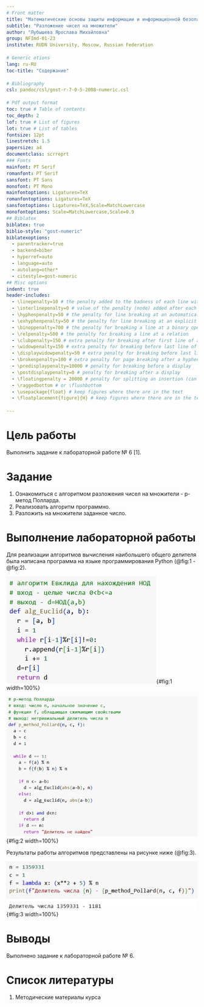 ```yaml
---
# Front matter
title: "Математические основы защиты информации и информационной безопасности. Отчет по лабораторной работе № 6"
subtitle: "Разложение чисел на множители"
author: "Лубышева Ярослава Михайловна"
group: NFImd-01-23
institute: RUDN University, Moscow, Russian Federation

# Generic otions
lang: ru-RU
toc-title: "Содержание"

# Bibliography
csl: pandoc/csl/gost-r-7-0-5-2008-numeric.csl

# Pdf output format
toc: true # Table of contents
toc_depth: 2
lof: true # List of figures
lot: true # List of tables
fontsize: 12pt
linestretch: 1.5
papersize: a4
documentclass: scrreprt
### Fonts
mainfont: PT Serif
romanfont: PT Serif
sansfont: PT Sans
monofont: PT Mono
mainfontoptions: Ligatures=TeX
romanfontoptions: Ligatures=TeX
sansfontoptions: Ligatures=TeX,Scale=MatchLowercase
monofontoptions: Scale=MatchLowercase,Scale=0.9
## Biblatex
biblatex: true
biblio-style: "gost-numeric"
biblatexoptions:
  - parentracker=true
  - backend=biber
  - hyperref=auto
  - language=auto
  - autolang=other*
  - citestyle=gost-numeric
## Misc options
indent: true
header-includes:
  - \linepenalty=10 # the penalty added to the badness of each line within a paragraph (no associated penalty node) Increasing the value makes tex try to have fewer lines in the paragraph.
  - \interlinepenalty=0 # value of the penalty (node) added after each line of a paragraph.
  - \hyphenpenalty=50 # the penalty for line breaking at an automatically inserted hyphen
  - \exhyphenpenalty=50 # the penalty for line breaking at an explicit hyphen
  - \binoppenalty=700 # the penalty for breaking a line at a binary operator
  - \relpenalty=500 # the penalty for breaking a line at a relation
  - \clubpenalty=150 # extra penalty for breaking after first line of a paragraph
  - \widowpenalty=150 # extra penalty for breaking before last line of a paragraph
  - \displaywidowpenalty=50 # extra penalty for breaking before last line before a display math
  - \brokenpenalty=100 # extra penalty for page breaking after a hyphenated line
  - \predisplaypenalty=10000 # penalty for breaking before a display
  - \postdisplaypenalty=0 # penalty for breaking after a display
  - \floatingpenalty = 20000 # penalty for splitting an insertion (can only be split footnote in standard LaTeX)
  - \raggedbottom # or \flushbottom
  - \usepackage{float} # keep figures where there are in the text
  - \floatplacement{figure}{H} # keep figures where there are in the text

---
```


# Цель работы
Выполнить задание к лабораторной работе № 6 [1].

# Задание
1. Ознакомиться с алгоритмом разложения чисел на множители - р-метод Полларда.
2. Реализовать алгоритм программно.
3. Разложить на множители заданное число.


# Выполнение лабораторной работы
Для реализации алгоритмов вычисления наибольшего общего делителя была написана программа на языке программирования Python (@fig:1 - @fig:2).

![Программная реализация алгоритма нахождения НОД](images/1.jpg){#fig:1 width=100%}

![Программная реализация р-метода Полларда](images/2.jpg){#fig:2 width=100%}

Результаты работы алгоритмов представлены на рисунке ниже (@fig:3).

![Результаты работы р-метода Полларда](images/3.jpg){#fig:3 width=100%}

# Выводы
Выполнено задание к лабораторной работе № 6. 

# Список литературы
1. Методические материалы курса
